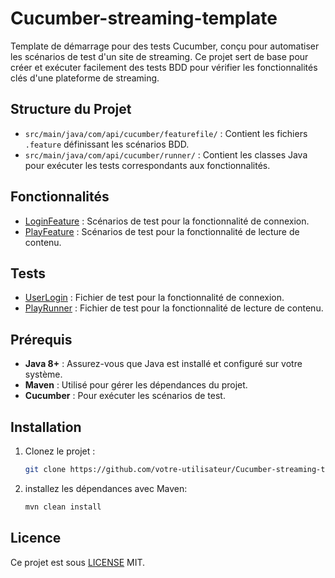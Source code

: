 # Cucumber-streaming-template

Template de démarrage pour des tests Cucumber, conçu pour automatiser les scénarios de test d'un site de streaming. Ce projet sert de base pour créer et exécuter facilement des tests BDD pour vérifier les fonctionnalités clés d'une plateforme de streaming.

## Structure du Projet

- `src/main/java/com/api/cucumber/featurefile/` : Contient les fichiers `.feature` définissant les scénarios BDD.
- `src/main/java/com/api/cucumber/runner/` : Contient les classes Java pour exécuter les tests correspondants aux fonctionnalités.

## Fonctionnalités

- [LoginFeature](src/main/java/com/api/cucumber/featurefile/LoginFeature.feature) : Scénarios de test pour la fonctionnalité de connexion.
- [PlayFeature](src/main/java/com/api/cucumber/featurefile/PlayFeature.feature) : Scénarios de test pour la fonctionnalité de lecture de contenu.

## Tests

- [UserLogin](src/main/java/com/api/cucumber/runner/UserLogin.java) : Fichier de test pour la fonctionnalité de connexion.
- [PlayRunner](src/main/java/com/api/cucumber/runner/PlayRunner.java) : Fichier de test pour la fonctionnalité de lecture de contenu.

## Prérequis

- **Java 8+** : Assurez-vous que Java est installé et configuré sur votre système.
- **Maven** : Utilisé pour gérer les dépendances du projet.
- **Cucumber** : Pour exécuter les scénarios de test.

## Installation

1. Clonez le projet :
   ```bash
   git clone https://github.com/votre-utilisateur/Cucumber-streaming-template.git

2. installez les dépendances avec Maven:
   ```bash
   mvn clean install

## Licence

Ce projet est sous [LICENSE](LICENSE) MIT.

